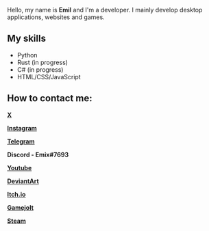 Hello, my name is **Emil** and I'm a developer. I mainly develop desktop applications, websites and games.

## My skills

* Python
* Rust (in progress)
* C# (in progress)
* HTML/CSS/JavaScript

## How to contact me:
**[X](https://twitter.com/EmixDev)**

**[Instagram](https://Instagram.com/emixdev)**

**[Telegram](https://t.me/@EmixDev)**

**Discord - Emix#7693**

**[Youtube](https://youtube.com/@EmixDev)**

**[DeviantArt](https://www.deviantart.com/EmixDev)**

**[Itch.io](https://emixdev.itch.io)**

**[Gamejolt](https://gamejolt.com/@emixdev)**

**[Steam](https://steamcommunity.com/id/EmixDev05/)**
